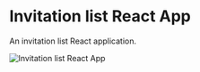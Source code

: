 # Invitation list React App

An invitation list React application.


![Invitation list React App](https://res.cloudinary.com/dwqm1tlsp/image/upload/v1539353987/react-app/invitation-list.png)